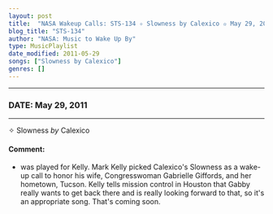 ```yaml
---
layout: post
title:  "NASA Wakeup Calls: STS-134 ✧ Slowness by Calexico ✫ May 29, 2011"
blog_title: "STS-134"
author: "NASA: Music to Wake Up By"
type: MusicPlaylist
date_modified: 2011-05-29
songs: ["Slowness by Calexico"]
genres: []
---
```


----
### DATE: May 29, 2011
----
✧ Slowness *by* Calexico  

#### Comment:
* was played for Kelly. Mark Kelly picked Calexico's Slowness as a wake-up call to honor his wife, Congresswoman Gabrielle Giffords, and her hometown, Tucson. Kelly tells mission control in Houston that Gabby really wants to get back there and is really looking forward to that, so it's an appropriate song. That's coming soon.



<br/>
<center>
	<a target="_blank"
	   href="https://twitter.com/intent/tweet?hashtags=Space,NASA,Playlist,NASAWakeupCalls,SpaceProgram&text=🚀 {{ page.author}}, '{{ page.songs.first }}' {{ page.title }}, {{ site.url }}{{ page.url }}&via=nasawakeupcalls"><i class="fab fa-twitter" title="Tweet this page" alt="Tweet this page" style="font-size: 1.3em;"></i></a>
	&nbsp; 	<i class="fas fa-user-astronaut" style="font-size: 1.5em;"></i> &nbsp;
    <a id="custom_amazon_link"
       type="amzn" search="#"
       category="popular music">
    <i class="fab fa-amazon" style="font-size: 1.3em;"></i></a>
</center>

<!-- Randomly resolve an individual entry from a song array -->
<script src="/assets/javascript/seedrandom.min.js"></script>
<script>
  var wake_me_up = ["Slowness by Calexico"];
  var prng = new Math.seedrandom();
  function randomSong() {
    song = wake_me_up[Math.floor(Math.random() * wake_me_up.length)];
    var amazon_link = document.getElementById("custom_amazon_link");
    amazon_link.setAttribute("search", song);
  }
  window.onload = randomSong();
</script>

